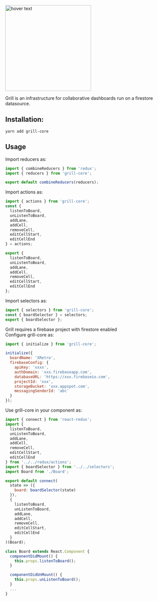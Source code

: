 <p align="left">
  <img src="https://user-images.githubusercontent.com/2143920/53529837-39ed6f00-3aee-11e9-9b69-3e72e4aeb57c.png" width="270" title="hover text">
</p>
Grill is an infrastructure for collaborative dashboards run on a firestore datasource.

## Installation:

`yarn add grill-core`

## Usage

Import reducers as:

```js
import { combineReducers } from 'redux';
import { reducers } from 'grill-core';

export default combineReducers(reducers);
```

Import actions as:

```js
import { actions } from 'grill-core';
const {
  listenToBoard,
  unListenToBoard,
  addLane,
  addCell,
  removeCell,
  editCellStart,
  editCellEnd
} = actions;

export {
  listenToBoard,
  unListenToBoard,
  addLane,
  addCell,
  removeCell,
  editCellStart,
  editCellEnd
};
```

Import selectors as:

```js
import { selectors } from 'grill-core';
const { boardSelector } = selectors;
export { boardSelector };
```

Grill requires a firebase project with firestore enabled  
Configure grill-core as:

```js
import { initialize } from 'grill-core';

initialize({
  boardName: 'XRetro',
  firebaseConfig: {
    apiKey: 'xxxx',
    authDomain: 'xxx.firebaseapp.com',
    databaseURL: 'https://xxx.firebaseio.com',
    projectId: 'xxx',
    storageBucket: 'xxx.appspot.com',
    messagingSenderId: 'abc'
  }
});
```

Use grill-core in your component as:

```js
import { connect } from 'react-redux';
import {
  listenToBoard,
  unListenToBoard,
  addLane,
  addCell,
  removeCell,
  editCellStart,
  editCellEnd
} from '../../redux/actions';
import { boardSelector } from '../../selectors';
import Board from './Board';

export default connect(
  state => ({
    board: boardSelector(state)
  }),
  {
    listenToBoard,
    unListenToBoard,
    addLane,
    addCell,
    removeCell,
    editCellStart,
    editCellEnd
  }
)(Board);
```

```js
class Board extends React.Component {
  componentDidMount() {
    this.props.listenToBoard();
  }

  componentDidUnMount() {
    this.props.unListenToBoard();
  }
  ...
}
```
